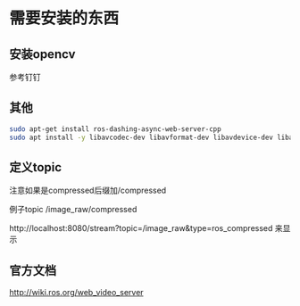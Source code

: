 # 需要安装的东西

## 安装opencv

参考钉钉

## 其他

```bash
sudo apt-get install ros-dashing-async-web-server-cpp
sudo apt install -y libavcodec-dev libavformat-dev libavdevice-dev libavfilter-dev libavutil-dev libswscale-dev
```

## 定义topic

注意如果是compressed后缀加/compressed

例子topic /image_raw/compressed

http://localhost:8080/stream?topic=/image_raw&type=ros_compressed 来显示



## 官方文档

http://wiki.ros.org/web_video_server
